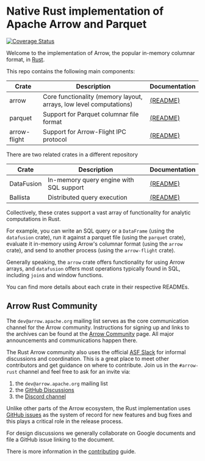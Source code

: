 <!---
  Licensed to the Apache Software Foundation (ASF) under one
  or more contributor license agreements.  See the NOTICE file
  distributed with this work for additional information
  regarding copyright ownership.  The ASF licenses this file
  to you under the Apache License, Version 2.0 (the
  "License"); you may not use this file except in compliance
  with the License.  You may obtain a copy of the License at

    http://www.apache.org/licenses/LICENSE-2.0

  Unless required by applicable law or agreed to in writing,
  software distributed under the License is distributed on an
  "AS IS" BASIS, WITHOUT WARRANTIES OR CONDITIONS OF ANY
  KIND, either express or implied.  See the License for the
  specific language governing permissions and limitations
  under the License.
-->

# Native Rust implementation of Apache Arrow and Parquet

[![Coverage Status](https://codecov.io/gh/apache/arrow-rs/rust/branch/master/graph/badge.svg)](https://codecov.io/gh/apache/arrow-rs?branch=master)

Welcome to the implementation of Arrow, the popular in-memory columnar format, in [Rust][rust].

This repo contains the following main components:

| Crate        | Description                                                        | Documentation              |
| ------------ | ------------------------------------------------------------------ | -------------------------- |
| arrow        | Core functionality (memory layout, arrays, low level computations) | [(README)][arrow-readme]   |
| parquet      | Support for Parquet columnar file format                           | [(README)][parquet-readme] |
| arrow-flight | Support for Arrow-Flight IPC protocol                              | [(README)][flight-readme]  |

There are two related crates in a different repository

| Crate      | Description                             | Documentation                 |
| ---------- | --------------------------------------- | ----------------------------- |
| DataFusion | In-memory query engine with SQL support | [(README)][datafusion-readme] |
| Ballista   | Distributed query execution             | [(README)][ballista-readme]   |

Collectively, these crates support a vast array of functionality for analytic computations in Rust.

For example, you can write an SQL query or a `DataFrame` (using the `datafusion` crate), run it against a parquet file (using the `parquet` crate), evaluate it in-memory using Arrow's columnar format (using the `arrow` crate), and send to another process (using the `arrow-flight` crate).

Generally speaking, the `arrow` crate offers functionality for using Arrow arrays, and `datafusion` offers most operations typically found in SQL, including `join`s and window functions.

You can find more details about each crate in their respective READMEs.

## Arrow Rust Community

The `dev@arrow.apache.org` mailing list serves as the core communication channel for the Arrow community. Instructions for signing up and links to the archives can be found at the [Arrow Community](https://arrow.apache.org/community/) page. All major announcements and communications happen there.

The Rust Arrow community also uses the official [ASF Slack](https://s.apache.org/slack-invite) for informal discussions and coordination. This is
a great place to meet other contributors and get guidance on where to contribute. Join us in the `#arrow-rust` channel and feel free to ask for an invite via:

1. the `dev@arrow.apache.org` mailing list
2. the [GitHub Discussions][discussions]
3. the [Discord channel](https://discord.com/channels/885562378132000778/885562378132000781)

Unlike other parts of the Arrow ecosystem, the Rust implementation uses [GitHub issues][issues] as the system of record for new features
and bug fixes and this plays a critical role in the release process.

For design discussions we generally collaborate on Google documents and file a GitHub issue linking to the document.

There is more information in the [contributing] guide.

[rust]: https://www.rust-lang.org/
[arrow-readme]: arrow/README.md
[contributing]: CONTRIBUTING.md
[parquet-readme]: parquet/README.md
[flight-readme]: arrow-flight/README.md
[datafusion-readme]: https://github.com/apache/arrow-datafusion/blob/master/README.md
[ballista-readme]: https://github.com/apache/arrow-ballista/blob/master/README.md
[issues]: https://github.com/apache/arrow-rs/issues
[discussions]: https://github.com/apache/arrow-rs/discussions
